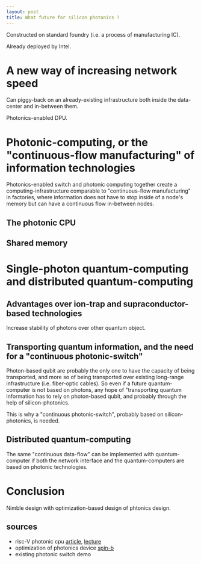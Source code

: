 ```yaml
---
layout: post
title: What future for silicon photonics ?
---
```


Constructed on standard foundry (i.e. a process of manufacturing IC).

Already deployed by Intel.

# A new way of increasing network speed

Can piggy-back on an already-existing infrastructure both inside the data-center and in-between them.

Photonics-enabled DPU.

# Photonic-computing, or the "continuous-flow manufacturing" of information technologies

Photonics-enabled switch and photonic computing together create a computing-infrastructure comparable to "continuous-flow manufacturing" in factories, where information does not have to stop inside of a node's memory but can have a continuous flow in-between nodes.

## The photonic CPU

## Shared memory

# Single-photon quantum-computing and distributed quantum-computing

## Advantages over ion-trap and supraconductor-based technologies

Increase stability of photons over other quantum object.

## Transporting quantum information, and the need for a "continuous photonic-switch"

Photon-based qubit are probably the only one to have the capacity of being transported, and more so of being transported over existing long-range infrastructure (i.e. fiber-optic cables). So even if a future quantum-computer is not based on photons, any hope of "transporting quantum information has to rely on photon-based qubit, and probably through the help of silicon-photonics.

This is why a "continuous photonic-switch", probably based on silicon-photonics, is needed.

## Distributed quantum-computing

The same "continuous data-flow" can be implemented with quantum-computer if both the network interface and the quantum-computers are based on photonic technologies.

# Conclusion

Nimble design with optimization-based design of phtonics design.

## sources

 - risc-V photonic cpu [article](https://riscv.org/wp-content/uploads/2016/01/Wed1015-riscv-sunchen-1-6-2016.pdf), [lecture](https://www.youtube.com/watch?v=WJndUQssFBg)
 - optimization of photonics device [spin-b](https://github.com/stanfordnqp/spins-b/)
 - existing photonic switch demo
